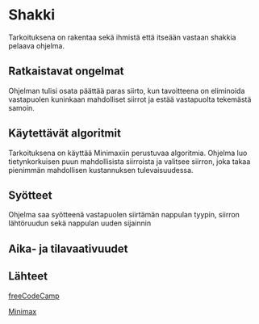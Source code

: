 # Shakki 

Tarkoituksena on rakentaa sekä ihmistä että itseään vastaan shakkia pelaava ohjelma.

## Ratkaistavat ongelmat

Ohjelman tulisi osata päättää paras siirto, kun tavoitteena on eliminoida vastapuolen kuninkaan mahdolliset siirrot ja
estää vastapuolta tekemästä samoin.

## Käytettävät algoritmit

Tarkoituksena on käyttää Minimaxiin perustuvaa algoritmia. Ohjelma luo tietynkorkuisen puun mahdollisista 
siirroista ja valitsee siirron, joka takaa pienimmän mahdollisen kustannuksen tulevaisuudessa.

## Syötteet

Ohjelma saa syötteenä vastapuolen siirtämän nappulan tyypin, siirron lähtöruudun sekä nappulan uuden sijainnin

## Aika- ja tilavaativuudet

## Lähteet 

[freeCodeCamp](https://www.freecodecamp.org/news/simple-chess-ai-step-by-step-1d55a9266977/)

[Minimax](https://en.wikipedia.org/wiki/Minimax)
